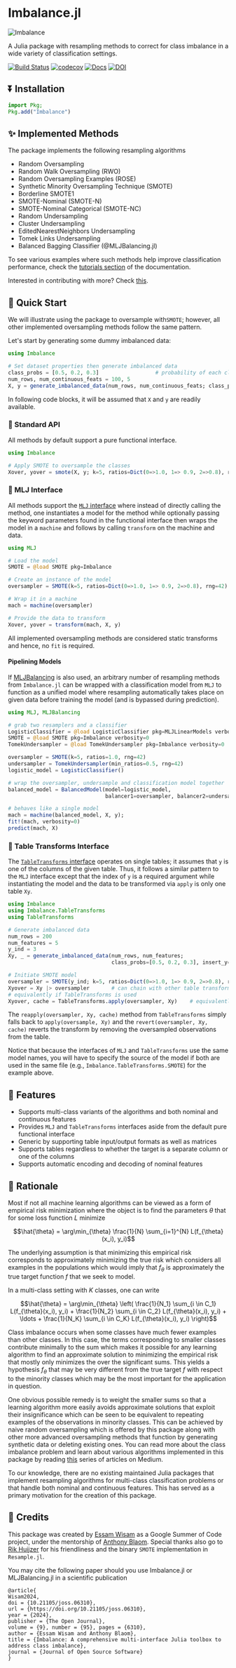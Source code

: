 # Imbalance.jl

![Imbalance](https://i.imgur.com/CP97JdN.png)


A Julia package with resampling methods to correct for class imbalance in a wide variety of classification settings.



[![Build Status](https://github.com/JuliaAI/Imbalance.jl/workflows/CI/badge.svg)](https://github.com/JuliaAI/Imbalance.jl/actions)
[![codecov](https://codecov.io/gh/JuliaAI/Imbalance.jl/graph/badge.svg?token=K5UBZ3DCO6)](https://codecov.io/gh/JuliaAI/Imbalance.jl)
[![Docs](https://img.shields.io/badge/docs-dev-blue.svg)](https://juliaai.github.io/Imbalance.jl/dev/)
[![DOI](https://joss.theoj.org/papers/10.21105/joss.06310/status.svg)](https://doi.org/10.21105/joss.06310)


## ⏬ Installation
```julia
import Pkg;
Pkg.add("Imbalance")
```

## ✨ Implemented Methods

The package implements the following resampling algorithms

- Random Oversampling
- Random Walk Oversampling (RWO)
- Random Oversampling Examples (ROSE)
- Synthetic Minority Oversampling Technique (SMOTE)
- Borderline SMOTE1
- SMOTE-Nominal (SMOTE-N)
- SMOTE-Nominal Categorical (SMOTE-NC)
- Random Undersampling
- Cluster Undersampling
- EditedNearestNeighbors Undersampling
- Tomek Links Undersampling
- Balanced Bagging Classifier (@MLJBalancing.jl)

To see various examples where such methods help improve classification performance, check the [tutorials section](https://juliaai.github.io/Imbalance.jl/dev/examples/) of the documentation.

Interested in contributing with more? Check [this](https://juliaai.github.io/Imbalance.jl/dev/contributing/).

## 🚀 Quick Start

We will illustrate using the package to oversample with`SMOTE`; however, all other implemented oversampling methods follow the same pattern.

Let's start by generating some dummy imbalanced data:

```julia
using Imbalance

# Set dataset properties then generate imbalanced data
class_probs = [0.5, 0.2, 0.3]                  # probability of each class      
num_rows, num_continuous_feats = 100, 5
X, y = generate_imbalanced_data(num_rows, num_continuous_feats; class_probs, rng=42)
```
In following code blocks, it will be assumed that `X` and `y` are readily available.

### 🔵 Standard API
All methods by default support a pure functional interface.
```julia
using Imbalance

# Apply SMOTE to oversample the classes
Xover, yover = smote(X, y; k=5, ratios=Dict(0=>1.0, 1=> 0.9, 2=>0.8), rng=42)
```

### 🤖 MLJ Interface
All methods support the [`MLJ` interface](https://alan-turing-institute.github.io/MLJ.jl/dev/) where instead of directly calling the method, one instantiates a model for the method while optionally passing the keyword parameters found in the functional interface then wraps the model in a `machine` and follows by calling `transform` on the machine and data.
```julia
using MLJ

# Load the model
SMOTE = @load SMOTE pkg=Imbalance

# Create an instance of the model 
oversampler = SMOTE(k=5, ratios=Dict(0=>1.0, 1=> 0.9, 2=>0.8), rng=42)

# Wrap it in a machine
mach = machine(oversampler)

# Provide the data to transform 
Xover, yover = transform(mach, X, y)
```
All implemented oversampling methods are considered static transforms and hence, no `fit` is required. 

#### Pipelining Models
If [MLJBalancing](https://github.com/JuliaAI/MLJBalancing.jl) is also used, an arbitrary number of resampling methods from `Imbalance.jl` can be wrapped with a classification model from `MLJ` to function as a unified model where resampling automatically takes place on given data before training the model (and is bypassed during prediction).

```julia
using MLJ, MLJBalancing

# grab two resamplers and a classifier
LogisticClassifier = @load LogisticClassifier pkg=MLJLinearModels verbosity=0
SMOTE = @load SMOTE pkg=Imbalance verbosity=0
TomekUndersampler = @load TomekUndersampler pkg=Imbalance verbosity=0

oversampler = SMOTE(k=5, ratios=1.0, rng=42)
undersampler = TomekUndersampler(min_ratios=0.5, rng=42)
logistic_model = LogisticClassifier()

# wrap the oversampler, undersample and classification model together
balanced_model = BalancedModel(model=logistic_model, 
                               balancer1=oversampler, balancer2=undersampler)

# behaves like a single model
mach = machine(balanced_model, X, y);
fit!(mach, verbosity=0)
predict(mach, X)
```

### 🏓 Table Transforms Interface
The [`TableTransforms` interface](https://juliaml.github.io/TableTransforms.jl/stable/transforms/) operates on single tables; it assumes that `y` is one of the columns of the given table. Thus, it follows a similar pattern to the `MLJ` interface except that the index of `y` is a required argument while instantiating the model and the data to be transformed via `apply` is only one table `Xy`.
```julia
using Imbalance
using Imbalance.TableTransforms
using TableTransforms

# Generate imbalanced data
num_rows = 200
num_features = 5
y_ind = 3
Xy, _ = generate_imbalanced_data(num_rows, num_features; 
                                 class_probs=[0.5, 0.2, 0.3], insert_y=y_ind, rng=42)

# Initiate SMOTE model
oversampler = SMOTE(y_ind; k=5, ratios=Dict(0=>1.0, 1=> 0.9, 2=>0.8), rng=42)
Xyover = Xy |> oversampler       # can chain with other table transforms                  
# equivalently if TableTransforms is used
Xyover, cache = TableTransforms.apply(oversampler, Xy)    # equivalently
```
The `reapply(oversampler, Xy, cache)` method from `TableTransforms` simply falls back to `apply(oversample, Xy)` and the `revert(oversampler, Xy, cache)` reverts the transform by removing the oversampled observations from the table.

Notice that because the interfaces of `MLJ` and `TableTransforms` use the same model names, you will have to specify the source of the model if both are used in the same file (e.g., `Imbalance.TableTransforms.SMOTE`) for the example above.

## 🎨 Features
- Supports multi-class variants of the algorithms and both nominal and continuous features
- Provides `MLJ` and `TableTransforms` interfaces aside from the default pure functional interface
- Generic by supporting table input/output formats as well as matrices
- Supports tables regardless to whether the target is a separate column or one of the columns
- Supports automatic encoding and decoding of nominal features


## 📜 Rationale
Most if not all machine learning algorithms can be viewed as a form of empirical risk minimization where the object is to find the parameters $\theta$ that for some loss function $L$ minimize 

$$\hat{\theta} = \arg\min_{\theta} \frac{1}{N} \sum_{i=1}^{N} L(f_{\theta}(x_i), y_i)$$

The underlying assumption is that minimizing this empirical risk corresponds to approximately minimizing the true risk which considers all examples in the populations which would imply that $f_\theta$ is approximately the true target function $f$ that we seek to model.

In a multi-class setting with $K$ classes, one can write

$$\hat{\theta} = \arg\min_{\theta} \left( \frac{1}{N_1} \sum_{i \in C_1} L(f_{\theta}(x_i), y_i) + \frac{1}{N_2} \sum_{i \in C_2} L(f_{\theta}(x_i), y_i) + \ldots + \frac{1}{N_K} \sum_{i \in C_K} L(f_{\theta}(x_i), y_i) \right)$$

Class imbalance occurs when some classes have much fewer examples than other classes. In this case, the terms corresponding to smaller classes contribute minimally to the sum which makes it possible for any learning algorithm to find an approximate solution to minimizing the empirical risk that mostly only minimizes the over the significant sums. This yields a hypothesis $f_\theta$ that may be very different from the true target $f$ with respect to the minority classes which may be the most important for the application in question.

One obvious possible remedy is to weight the smaller sums so that a learning algorithm more easily avoids approximate solutions that exploit their insignificance which can be seen to be equivalent to repeating examples of the observations in minority classes. This can be achieved by naive random oversampling which is offered by this package along with other more advanced oversampling methods that function by generating synthetic data or deleting existing ones. You can read more about the class imbalance problem and learn about various algorithms implemented in this package by reading [this](https://medium.com/@essamwissam/class-imbalance-and-oversampling-a-formal-introduction-c77b918e586d) series of articles on Medium.

To our knowledge, there are no existing maintained Julia packages that implement resampling algorithms for multi-class classification problems or that handle both nominal and continuous features. This has served as a primary motivation for the creation of this package.

## 👥 Credits
This package was created by [Essam Wisam](https://github.com/JuliaAI) as a Google Summer of Code project, under the mentorship of [Anthony Blaom](https://ablaom.github.io). Special thanks also go to [Rik Huijzer](https://github.com/rikhuijzer) for his friendliness and the binary `SMOTE` implementation in `Resample.jl`.

You may cite the following paper should you use Imbalance.jl or MLJBalancing.jl in a scientific publication
```
@article{
Wisam2024,
doi = {10.21105/joss.06310},
url = {https://doi.org/10.21105/joss.06310},
year = {2024},
publisher = {The Open Journal},
volume = {9}, number = {95}, pages = {6310},
author = {Essam Wisam and Anthony Blaom},
title = {Imbalance: A comprehensive multi-interface Julia toolbox to address class imbalance},
journal = {Journal of Open Source Software}
}
```
